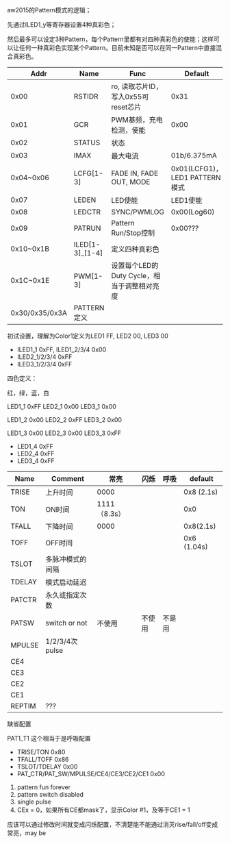 aw2015的Pattern模式的逻辑；


先通过ILED1_y等寄存器设置4种真彩色；

然后最多可以设定3种Pattern，每个Pattern里都有对四种真彩色的使能；这样可以让任何一种真彩色实现某个Pattern。目前未知是否可以在同一Pattern中直接混合真彩色。

Addr|Name|Func|Default|Usage
-|-|-|-|-
0x00|RSTIDR|ro, 读取芯片ID，写入0x55可reset芯片|0x31|重置芯片
0x01|GCR|PWM基频，充电检测，使能|0x00|???
0x02|STATUS|状态||
0x03|IMAX|最大电流|01b/6.375mA
0x04~0x06|LCFG[1-3]|FADE IN, FADE OUT, MODE|0x01(LCFG1)，LED1 PATTERN模式|设置Pattern/Manual模式
0x07|LEDEN|LED使能|LED1使能|均使能
0x08|LEDCTR|SYNC/PWMLOG|0x00(Log60)|???
0x09|PATRUN|Pattern Run/Stop控制|0x00???
0x10~0x1B|ILED[1-3]_[1-4]|定义四种真彩色
0x1C~0x1E|PWM[1-3]|设置每个LED的Duty Cycle，相当于调整相对亮度
0x30/0x35/0x3A|PATTERN定义

初试设置，理解为Color1定义为LED1 FF, LED2 00, LED3 00

- ILED1_1 0xFF, ILED1_2/3/4 0x00
- ILED2_1/2/3/4 0xFF
- ILED3_1/2/3/4 0xFF



四色定义：

红，绿，蓝，白

LED1_1 0xFF
LED2_1 0x00
LED3_1 0x00

LED1_2 0x00
LED2_2 0xFF
LED3_2 0x00

LED1_3 0x00
LED2_3 0x00
LED3_3 0xFF

- LED1_4 0xFF
- LED2_4 0xFF
- LED3_4 0xFF


Name|Comment|常亮|闪烁|呼吸|default
-|-|-|-|-|-
TRISE|上升时间|0000|||0x8 (2.1s)
TON|ON时间|1111（8.3s）|||0x0
TFALL|下降时间|0000|||0x8(2.1s)
TOFF|OFF时间||||0x6 (1.04s)
TSLOT|多脉冲模式的间隔
TDELAY|模式启动延迟
PATCTR|永久或指定次数
PATSW|switch or not|不使用|不使用|不是用
MPULSE|1/2/3/4次pulse
CE4|
CE3|
CE2|
CE1|
REPTIM|???


缺省配置

PAT1_T1 这个相当于是呼吸配置

- TRISE/TON 0x80
- TFALL/TOFF 0x86
- TSLOT/TDELAY 0x00
- PAT_CTR/PAT_SW/MPULSE/CE4/CE3/CE2/CE1 0x00

1. pattern fun forever
2. pattern switch disabled
3. single pulse
4. CEx = 0，如果所有CE都mask了，显示Color #1，及等于CE1 = 1

应该可以通过修改时间就变成闪烁配置，不清楚能不能通过消灭rise/fall/off变成常亮，may be


